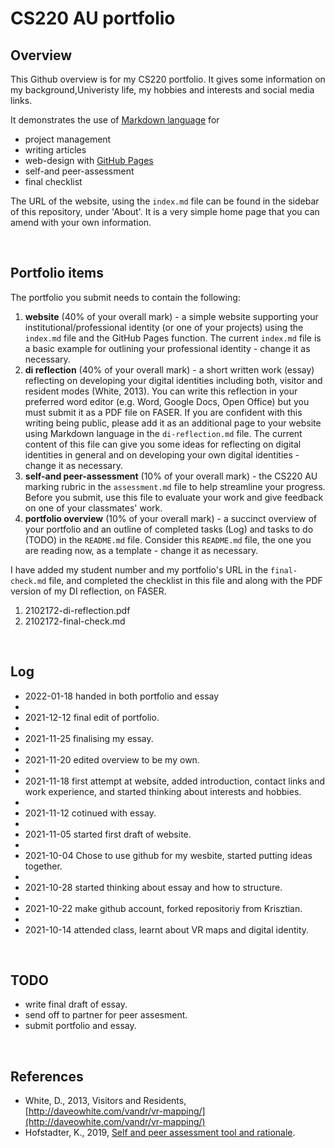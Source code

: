 # CS220 AU portfolio
## Overview
This Github overview is for my CS220 portfolio. It gives some information on my background,Univeristy life, my hobbies and interests and social media links.

It demonstrates the use of [Markdown language](https://guides.github.com/features/mastering-markdown/) for
- project management
- writing articles
- web-design with [GitHub Pages](https://pages.github.com/)
- self-and peer-assessment
- final checklist 

The URL of the website, using the `index.md` file can be found in the sidebar of this repository, under 'About'. It is a very simple home page that you can amend with your own information.

<br>

## Portfolio items
The portfolio you submit needs to contain the following:

1. **website** (40% of your overall mark) - a simple website supporting your institutional/professional identity (or one of your projects) using the `index.md` file and the GitHub Pages function. The current `index.md` file is a basic example for outlining your professional identity - change it as necessary.
2. **di reflection** (40% of your overall mark) - a short written work (essay) reflecting on developing your digital identities including both, visitor and resident modes (White, 2013). You can write this reflection in your preferred word editor (e.g. Word, Google Docs, Open Office) but you must submit it as a PDF file on FASER. If you are confident with this writing being public, please add it as an additional page to your website using Markdown language in the `di-reflection.md` file. The current content of this file can give you some ideas for reflecting on digital identities in general and on developing your own digital identities - change it as necessary.
3. **self-and peer-assessment** (10% of your overall mark) - the CS220 AU marking rubric in the `assessment.md` file to help streamline your progress. Before you submit, use this file to evaluate your work and give feedback on one of your classmates' work.
4. **portfolio overview** (10% of your overall mark) - a succinct overview of your portfolio and an outline of completed tasks (Log) and tasks to do (TODO) in the `README.md` file. Consider this `README.md` file, the one you are reading now, as a template - change it as necessary.

I have added my student number and my portfolio's URL in the `final-check.md` file, and completed the checklist in this file and along with the PDF version of my DI reflection, on FASER. 


1. 2102172-di-reflection.pdf
2. 2102172-final-check.md



<br>

## Log
- 2022-01-18 handed in both portfolio and essay
- 
- 2021-12-12 final edit of portfolio.
- 
- 2021-11-25 finalising my essay.
- 
- 2021-11-20 edited overview to be my own.
- 
- 2021-11-18 first attempt at website, added introduction, contact links and work experience, and started thinking about interests and hobbies. 
- 
- 2021-11-12 cotinued with essay.
- 
- 2021-11-05 started first draft of website.
- 
- 2021-10-04 Chose to use github for my wesbite, started putting ideas together.
- 
- 2021-10-28 started thinking about essay and how to structure.
- 
- 2021-10-22 make github account, forked repositoriy from Krisztian. 
- 
- 2021-10-14 attended class, learnt about VR maps and digital identity.

<br>

## TODO
- write final draft of essay.
- send off to partner for peer assesment.
- submit portfolio and essay. 
<br>

## References
- White, D., 2013, Visitors and Residents, [http://daveowhite.com/vandr/vr-mapping/](http://daveowhite.com/vandr/vr-mapping/)
- Hofstadter, K., 2019, [Self and peer assessment tool and rationale](https://khofstadter.com/assets/doc/Hofstadter-2019-self-and-peer-assessment-tool-and-rationale.pdf).

